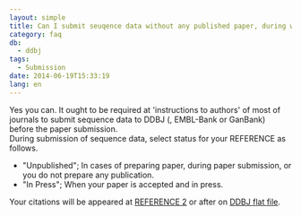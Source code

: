 ```yaml
---
layout: simple
title: Can I submit seuqence data without any published paper, during writing or in press?
category: faq
db:
  - ddbj
tags: 
  - Submission
date: 2014-06-19T15:33:19
lang: en
---
```


Yes you can. It ought to be required at 'instructions to authors' of most of journals to submit sequence data to DDBJ (, EMBL-Bank or GanBank) before the paper submission.    
During submission of sequence data, select status for your REFERENCE as follows. 
- "Unpublished"; In cases of preparing paper, during paper submission, or you do not prepare any publication. 
- "In Press"; When your paper is accepted and in press. 

Your citations will be appeared at [REFERENCE 2](/ddbj/flat-file-e.html#Reference2B) or after on [DDBJ flat file](/ddbj/flat-file-e.html). 
